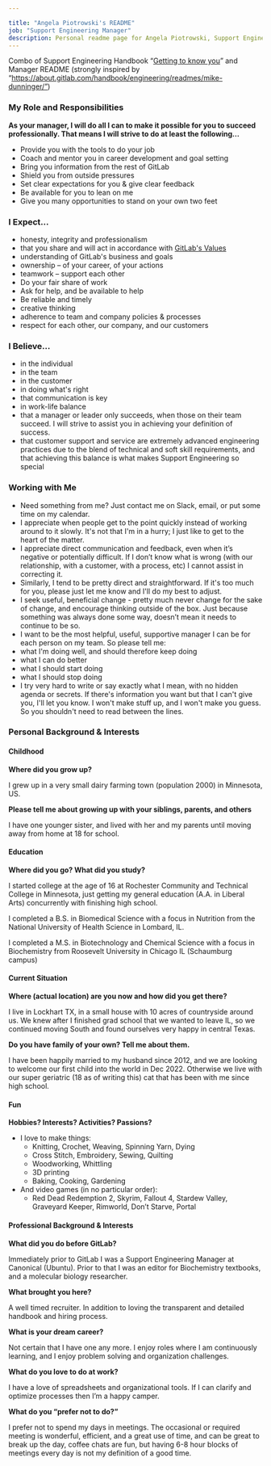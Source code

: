 ```yaml
---

title: "Angela Piotrowski's README"
job: "Support Engineering Manager"
description: Personal readme page for Angela Piotrowski, Support Engineering Manager, GitLab"
---
```



Combo of Support Engineering Handbook “[Getting to know you](/handbook/support/managers/getting-to-know-you.html)” and Manager README (strongly inspired by “https://about.gitlab.com/handbook/engineering/readmes/mike-dunninger/”)



### **My Role and Responsibilities**

**As your manager, I will do all I can to make it possible for you to succeed professionally. That means I will strive to do at least the following…**

- Provide you with the tools to do your job
- Coach and mentor you in career development and goal setting
- Bring you information from the rest of GitLab
- Shield you from outside pressures
- Set clear expectations for you & give clear feedback
- Be available for you to lean on me
- Give you many opportunities to stand on your own two feet



### **I Expect…**

- honesty, integrity and professionalism
- that you share and will act in accordance with [GitLab's Values](/handbook/values/)
- understanding of GitLab's business and goals
- ownership – of your career, of your actions
- teamwork – support each other
- Do your fair share of work
- Ask for help, and be available to help
- Be reliable and timely
- creative thinking
- adherence to team and company policies & processes
- respect for each other, our company, and our customers



### **I Believe…**

- in the individual
- in the team
- in the customer
- in doing what's right
- that communication is key
- in work-life balance
- that a manager or leader only succeeds, when those on their team succeed. I will strive to assist you in achieving your definition of success.
- that customer support and service are extremely advanced engineering practices due to the blend of technical and soft skill requirements, and that achieving this balance is what makes Support Engineering so special



### **Working with Me**

- Need something from me? Just contact me on Slack, email, or put some time on my calendar.
- I appreciate when people get to the point quickly instead of working around to it slowly. It's not that I'm in a hurry; I just like to get to the heart of the matter.
- I appreciate direct communication and feedback, even when it’s negative or potentially difficult. If I don’t know what is wrong (with our relationship, with a customer, with a process, etc) I cannot assist in correcting it.
- Similarly, I tend to be pretty direct and straightforward. If it's too much for you, please just let me know and I'll do my best to adjust.
- I seek useful, beneficial change - pretty much never change for the sake of change, and encourage thinking outside of the box. Just because something was always done some way, doesn’t mean it needs to continue to be so.
- I want to be the most helpful, useful, supportive manager I can be for each person on my team. So please tell me:
- what I'm doing well, and should therefore keep doing
- what I can do better
- what I should start doing
- what I should stop doing
- I try very hard to write or say exactly what I mean, with no hidden agenda or secrets. If there's information you want but that I can't give you, I'll let you know. I won't make stuff up, and I won't make you guess. So you shouldn't need to read between the lines.



### **Personal Background & Interests**

#### Childhood

**Where did you grow up?**

I grew up in a very small dairy farming town (population 2000) in Minnesota, US.



 **Please tell me about growing up with your siblings, parents, and others**

I have one younger sister, and lived with her and my parents until moving away from home at 18 for school.



#### Education

**Where did you go? What did you study?**

I started college at the age of 16 at Rochester Community and Technical College in Minnesota, just getting my general education (A.A. in Liberal Arts) concurrently with finishing high school.

I completed a B.S. in Biomedical Science with a focus in Nutrition from the National University of Health Science in Lombard, IL.

I completed a M.S. in Biotechnology and Chemical Science with a focus in Biochemistry from Roosevelt University in Chicago IL (Schaumburg campus)



#### Current Situation

**Where (actual location) are you now and how did you get there?**

I live in Lockhart TX, in a small house with 10 acres of countryside around us. We knew after I finished grad school that we wanted to leave IL, so we continued moving South and found ourselves very happy in central Texas.

**Do you have family of your own? Tell me about them.**

I have been happily married to my husband since 2012, and we are looking to welcome our first child into the world in Dec 2022. Otherwise we live with our super geriatric (18 as of writing this) cat that has been with me since high school.



#### Fun

**Hobbies? Interests? Activities? Passions?**

- I love to make things:
  - Knitting, Crochet, Weaving, Spinning Yarn, Dying
  - Cross Stitch, Embroidery, Sewing, Quilting
  - Woodworking, Whittling
  - 3D printing
  - Baking, Cooking, Gardening
- And video games (in no particular order):
  - Red Dead Redemption 2, Skyrim, Fallout 4, Stardew Valley, Graveyard Keeper, Rimworld, Don’t Starve, Portal



#### **Professional Background & Interests**

**What did you do before GitLab?**

Immediately prior to GitLab I was a Support Engineering Manager at Canonical (Ubuntu). Prior to that I was an editor for Biochemistry textbooks, and a molecular biology researcher.

**What brought you here?**

A well timed recruiter. In addition to loving the transparent and detailed handbook and hiring process.

**What is your dream career?**

Not certain that I have one any more. I enjoy roles where I am continuously learning, and I enjoy problem solving and organization challenges.

**What do you love to do at work?**

I have a love of spreadsheets and organizational tools. If I can clarify and optimize processes then I’m a happy camper.

**What do you “prefer not to do?”**

I prefer not to spend my days in meetings. The occasional or required meeting is wonderful, efficient, and a great use of time, and can be great to break up the day, coffee chats are fun, but having 6-8 hour blocks of meetings every day is not my definition of a good time.
